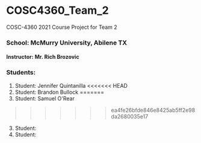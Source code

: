 # COSC4360_Team_2
COSC-4360 2021 Course Project for Team 2

### School:  McMurry University, Abilene TX
#### Instructor: Mr. Rich Brozovic
### Students:
1. Student: Jennifer Quintanilla
<<<<<<< HEAD
2. Student: Brandon Bullock
=======
2. Student: Samuel O'Rear
>>>>>>> ea4fe26bfde846e8425ab5ff2e98da2680035e17
3. Student: 
4. Student: 
